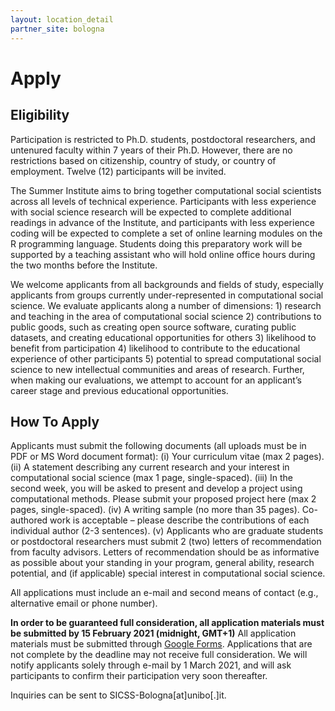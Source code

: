 ```yaml
---
layout: location_detail
partner_site: bologna
---
```


# Apply

## Eligibility

Participation is restricted to Ph.D. students, postdoctoral researchers, and untenured faculty within 7 years of their Ph.D. However, there are no restrictions based on citizenship, country of study, or country of employment. Twelve (12) participants will be invited.

The Summer Institute aims to bring together computational social scientists across all levels of technical experience. Participants with less experience with social science research will be expected to complete additional readings in advance of the Institute, and participants with less experience coding will be expected to complete a set of online learning modules on the R programming language. Students doing this preparatory work will be supported by a teaching assistant who will hold online office hours during the two months before the Institute.

We welcome applicants from all backgrounds and fields of study, especially applicants from groups currently under-represented in computational social science. We evaluate applicants along a number of dimensions: 1) research and teaching in the area of computational social science 2) contributions to public goods, such as creating open source software, curating public datasets, and creating educational opportunities for others 3) likelihood to benefit from participation 4) likelihood to contribute to the educational experience of other participants 5) potential to spread computational social science to new intellectual communities and areas of research. Further, when making our evaluations, we attempt to account for an applicant’s career stage and previous educational opportunities.

## How To Apply

Applicants must submit the following documents (all uploads must be in PDF or MS Word document format):
(i) Your curriculum vitae (max 2 pages). (ii) A statement describing any current research and your interest in computational social science (max 1 page, single-spaced). (iii) In the second week, you will be asked to present and develop a project using computational methods. Please submit your proposed project here (max 2 pages, single-spaced). (iv) A writing sample (no more than 35 pages). Co-authored work is acceptable – please describe the contributions of each individual author (2-3 sentences). (v) Applicants who are graduate students or postdoctoral researchers must submit 2 (two) letters of recommendation from faculty advisors. Letters of recommendation should be as informative as possible about your standing in your program, general ability, research potential, and (if applicable) special interest in computational social science. 

All applications must include an e-mail and second means of contact (e.g., alternative email or phone number). 

**In order to be guaranteed full consideration, all application materials must be submitted by 15 February 2021 (midnight, GMT+1)** All application materials must be submitted through [Google Forms](https://forms.gle/wAfCkSQKqbTcdNma7). Applications that are not complete by the deadline may not receive full consideration. We will notify applicants solely through e-mail by 1 March 2021, and will ask participants to confirm their participation very soon thereafter.

Inquiries can be sent to SICSS-Bologna[at]unibo[.]it.
